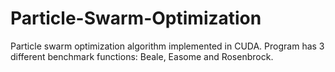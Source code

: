 # Particle-Swarm-Optimization

Particle swarm optimization algorithm implemented in CUDA. Program has 3 different benchmark functions: Beale, Easome and Rosenbrock.
